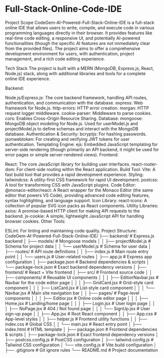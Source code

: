 # Full-Stack-Online-Code-IDE
Project Scope
CodeGem-AI-Powered-Full-Stack-Online-IDE is a full-stack online IDE that allows users to write, compile, and execute code in various programming languages directly in their browser. It provides features like real-time code editing, a responsive UI, and potentially AI-powered functionalities (though the specific AI features are not immediately clear from the provided files). The project aims to offer a comprehensive development environment for users, with authentication, project management, and a rich code editing experience.

Tech Stack
The project is built with a MERN (MongoDB, Express.js, React, Node.js) stack, along with additional libraries and tools for a complete online IDE experience.

Backend:

Node.js/Express.js: The core backend framework, handling API routes, authentication, and communication with the database.
express: Web framework for Node.js.
http-errors: HTTP error creation.
morgan: HTTP request logger middleware.
cookie-parser: Middleware to parse cookies.
cors: Enables Cross-Origin Resource Sharing.
Database:
mongoose: MongoDB object modeling for Node.js. Used for userModel.js and projectModel.js to define schemas and interact with the MongoDB database.
Authentication & Security:
bcryptjs: For hashing passwords.
jsonwebtoken: For creating and verifying JWT tokens for user authentication.
Templating Engine:
ejs: Embedded JavaScript templating for server-side rendering (though primarily an API backend, it might be used for error pages or simple server-rendered views).
Frontend:

React: The core JavaScript library for building user interfaces.
react-router-dom: For client-side routing within the React application.
Build Tool:
Vite: A fast build tool that provides a rapid development experience.
Styling:
tailwindcss: A utility-first CSS framework for rapid UI development.
postcss: A tool for transforming CSS with JavaScript plugins.
Code Editor:
@monaco-editor/react: A React wrapper for the Monaco Editor (the same editor that powers VS Code), providing advanced code editing features, syntax highlighting, and language support.
Icon Library:
react-icons: A collection of popular SVG icon packs as React components.
Utility Libraries:
axios: A promise-based HTTP client for making API requests to the backend.
js-cookie: A simple, lightweight JavaScript API for handling browser cookies.
Other Tools:

ESLint: For linting and maintaining code quality.
Project Structure:
CodeGem-AI-Powered-Full-Stack-Online-IDE/
├── backend/                      # Express.js backend
│   ├── models/                    # Mongoose models
│   │   ├── projectModel.js        # Schema for project data
│   │   └── userModel.js           # Schema for user data
│   ├── routes/                    # API route definitions
│   │   ├── index.js               # Main route entry point
│   │   └── users.js               # User-related routes
│   ├── app.js                     # Express app configuration
│   ├── package.json               # Backend dependencies & scripts
│   └── package-lock.json          # Exact backend dependency versions
│
├── frontend/                      # React + Vite frontend
│   ├── src/                       # Frontend source code
│   │   ├── components/            # Reusable UI components
│   │   │   ├── EditiorNavbar.jsx  # Navbar for the code editor page
│   │   │   ├── GridCard.jsx       # Grid-style card component
│   │   │   ├── ListCard.jsx       # List-style card component
│   │   │   └── Navbar.jsx         # Main site navigation bar
│   │   ├── pages/                 # Page-level components
│   │   │   ├── Editior.jsx        # Online code editor page
│   │   │   ├── Home.jsx           # Landing/home page
│   │   │   ├── Login.jsx          # User login page
│   │   │   ├── NoPage.jsx         # 404 / Not found page
│   │   │   └── SignUp.jsx         # User sign-up page
│   │   ├── App.jsx                # Root React component
│   │   ├── App.css                # App-level styles
│   │   ├── helper.js              # Frontend utility functions
│   │   ├── index.css              # Global CSS
│   │   └── main.jsx               # React entry point
│   ├── index.html                 # HTML template
│   ├── package.json               # Frontend dependencies & scripts
│   ├── package-lock.json          # Exact frontend dependency versions
│   ├── postcss.config.js          # PostCSS configuration
│   ├── tailwind.config.js         # Tailwind CSS configuration
│   └── vite.config.js             # Vite build configuration
│
├── .gitignore                     # Git ignore rules
└── README.md                      # Project documentation
